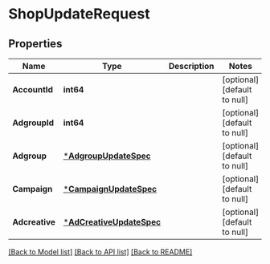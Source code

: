 # ShopUpdateRequest

## Properties
Name | Type | Description | Notes
------------ | ------------- | ------------- | -------------
**AccountId** | **int64** |  | [optional] [default to null]
**AdgroupId** | **int64** |  | [optional] [default to null]
**Adgroup** | [***AdgroupUpdateSpec**](adgroup_update_spec.md) |  | [optional] [default to null]
**Campaign** | [***CampaignUpdateSpec**](campaign_update_spec.md) |  | [optional] [default to null]
**Adcreative** | [***AdCreativeUpdateSpec**](ad_creative_update_spec.md) |  | [optional] [default to null]

[[Back to Model list]](../README.md#documentation-for-models) [[Back to API list]](../README.md#documentation-for-api-endpoints) [[Back to README]](../README.md)


